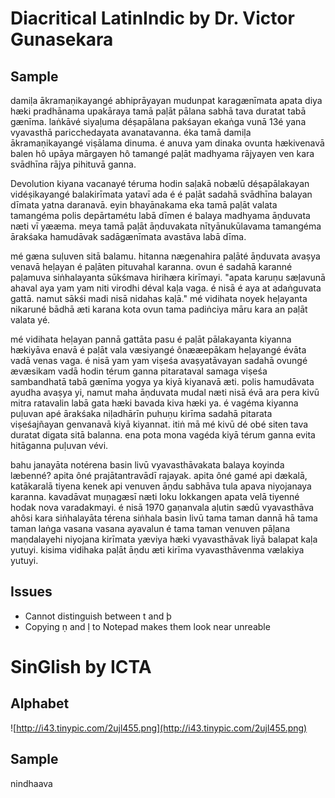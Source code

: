 

# Diacritical LatinIndic by Dr. Victor Gunasekara #

## Sample ##

damiḷa ākramaṇikayangé abhiprāyayan mudunpat karagænīmata apata diya hæki pradhānama upakāraya tamā paḷāt pālana sabhā tava duratat tabā gænīma. laṅkāvé siyaḷuma déṣapālana pakśayan ekaṅga vunā 13é yana vyavasthā paricchedayata avanatavanna. éka tamā damiḷa ākramaṇikayangé viṣālama dinuma. é anuva yam dinaka ovunta hækivenavā balen hô upāya mārgayen hô tamangé paḷāt madhyama rājyayen ven kara svādhīna rājya pihituvā ganna.

Devolution kiyana vacanayé téruma hodin saḷakā nobælū déṣapālakayan vidéṣikayangé balakirīmata yatavī ada é é paḷāt sadahā svādhīna balayan dīmata yatna daranavā. eyin bhayānakama eka tamā paḷāt valata tamangéma polis depārtamétu labā dīmen é balaya madhyama āṇduvata næti vī yææma. meya tamā paḷāt āṇduvakata nītyānukūlavama tamangéma ārakśaka hamudāvak sadāgænīmata avastāva labā dīma.

mé gæna suḷuven sitā balamu. hitanna nægenahira paḷāté āṇduvata avaṣya venavā heḷayan é paḷāten pituvahal karanna. ovun é sadahā karanné paḷamuva siṅhalayanta sūkśmava hirihæra kirīmayi. "apata karuṇu sæḷavunā ahaval aya yam yam niti virodhi déval kaḷa vaga. é nisā é aya at adaṅguvata gattā. namut sākśi madi nisā nidahas kaḷā." mé vidihata noyek heḷayanta nikaruné bādhā æti karana kota ovun tama padiṅciya māru kara an paḷāt valata yé.

mé vidihata heḷayan pannā gattāta pasu é paḷāt pālakayanta kiyanna hækiyāva enavā é paḷāt vala væsiyangé ônææepākam heḷayangé évāta vadā venas vaga. é nisā yam yam viṣeśa avaṣyatāvayan sadahā ovungé ævæsikam vadā hodin térum ganna pitarataval samaga viṣeśa sambandhatā tabā gænīma yogya ya kiyā kiyanavā æti. polis hamudāvata ayudha avaṣya yi, namut maha āṇduvata mudal næti nisā évā ara pera kivū mitra ratavalin labā gata hæki bavada kiva hæki ya. é vagéma kiyanna puḷuvan apé ārakśaka niḷadhārīn puhuṇu kirīma sadahā pitarata viṣeśajñayan genvanavā kiyā kiyannat. itiṅ mā mé kivū dé obé siten tava duratat digata sitā balanna. ena pota mona vagéda kiyā térum ganna evita hitāganna puḷuvan vévi.

bahu janayāta notérena basin livū vyavasthāvakata balaya koyinda læbenné?
apita ôné prajātantravādī rajayak. apita ôné gamé api dækalā, katākaralā tiyena kenek api venuven āṇdu sabhāva tula apava niyojanaya karanna. kavadāvat muṇagæsī næti loku lokkangen apata velā tiyenné hodak nova varadakmayi. é nisā 1970 gaṇanvala aḷutin sædū vyavasthāva ahôsi kara siṅhalayāta térena siṅhala basin livū tama taman dannā hā tama taman laṅga vasana vasana ayavalun é tama taman venuven pāḷana maṇdalayehi niyojana kirīmata yæviya hæki vyavasthāvak liyā balapat kaḷa yutuyi. kisima vidihaka paḷāt āṇdu æti kirīma vyavasthāvenma vælakiya yutuyi.

## Issues ##
  * Cannot distinguish between t and þ
  * Copying ṇ and ḷ to Notepad makes them look near unreable

# SinGlish by ICTA #
## Alphabet ##
![http://i43.tinypic.com/2ujl455.png](http://i43.tinypic.com/2ujl455.png)
## Sample ##
nindhaava